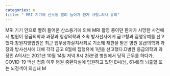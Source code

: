 ```yaml
---
categories: e
title: " MRI 기기에 산소통 빨려 들어가 환자 사망…의사 유죄"
---
```

MRI 기기 안으로 빨려 들어온 산소용기에 의해 MRI 촬영 중이던 환자가 사망한 사건에서 법원이 응급의학과 과장과 영상의학과 소속 방사선사에게 금고형과 집행유예를 선고했다.창원지방법원은 최근 업무상과실치사죄로 기소돼 재판을 받은 병원 응급의학과 과장과 방사선사에 대해 각각 금고 8월에 집행유예 1년을 선고했다.D병원 응급의학과 과장인 A의사는 2021년 10월 14일 저녁 8시 25분경 병원에서 당직 근무를 하다가, COVID-19 백신 접종 이후 병원 중환자실에 입원하고 있던 E씨(남, 61세)의 뇌출혈 또는 뇌경색이 의심돼 M